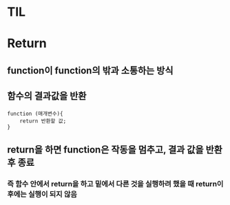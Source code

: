 # TIL

# Return

## function이 function의 밖과 소통하는 방식

## 함수의 결과값을 반환

```
function (매개변수){
    return 반환할 값;
}
```

## return을 하면 function은 작동을 멈추고, 결과 값을 반환 후 종료

### 즉 함수 안에서 return을 하고 밑에서 다른 것을 실행하려 했을 때 return이후에는 실행이 되지 않음
